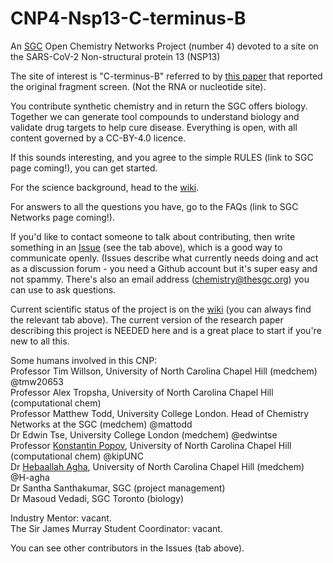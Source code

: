 # CNP4-Nsp13-C-terminus-B
An [SGC]((https://www.thesgc.org/)) Open Chemistry Networks Project (number 4) devoted to a site on the SARS-CoV-2 Non-structural protein 13 (NSP13)

The site of interest is "C-terminus-B" referred to by [this paper](https://www.nature.com/articles/s41467-021-25166-6) that reported the original fragment screen. (Not the RNA or nucleotide site).

You contribute synthetic chemistry and in return the SGC offers biology. Together we can generate tool compounds to understand biology and validate drug targets to help cure disease. Everything is open, with all content governed by a CC-BY-4.0 licence.

If this sounds interesting, and you agree to the simple RULES (link to SGC page coming!), you can get started.

For the science background, head to the [wiki](https://github.com/StructuralGenomicsConsortium/CNP4-Nsp13-C-terminus-B/wiki). 

For answers to all the questions you have, go to the FAQs (link to SGC Networks page coming!).

If you'd like to contact someone to talk about contributing, then write something in an [Issue](https://github.com/StructuralGenomicsConsortium/CNP4-Nsp13-C-terminus-B/issues) (see the tab above), which is a good way to communicate openly. (Issues describe what currently needs doing and act as a discussion forum - you need a Github account but it's super easy and not spammy. There's also an email address (chemistry@thesgc.org) you can use to ask questions.

Current scientific status of the project is on the [wiki](https://github.com/StructuralGenomicsConsortium/CNP4-Nsp13-C-terminus-B/wiki) (you can always find the relevant tab above). The current version of the research paper describing this project is NEEDED here and is a great place to start if you're new to all this.

Some humans involved in this CNP:  
Professor Tim Willson, University of North Carolina Chapel Hill (medchem)  @tmw20653  
Professor Alex Tropsha, University of North Carolina Chapel Hill (computational chem)  
Professor Matthew Todd, University College London. Head of Chemistry Networks at the SGC (medchem) @mattodd  
Dr Edwin Tse, University College London (medchem) @edwintse  
Professor [Konstantin Popov](https://www.med.unc.edu/biochem/directory/popov/), University of North Carolina Chapel Hill (computational chem) @kipUNC  
Dr [Hebaallah Agha](https://pharmacy.unc.edu/research/centers/sgc-unc/people/), University of North Carolina Chapel Hill (medchem) @H-agha  
Dr Santha Santhakumar, SGC (project management)    
Dr Masoud Vedadi, SGC Toronto (biology)  

Industry Mentor: vacant.    
The Sir James Murray Student Coordinator: vacant.  

You can see other contributors in the Issues (tab above).



